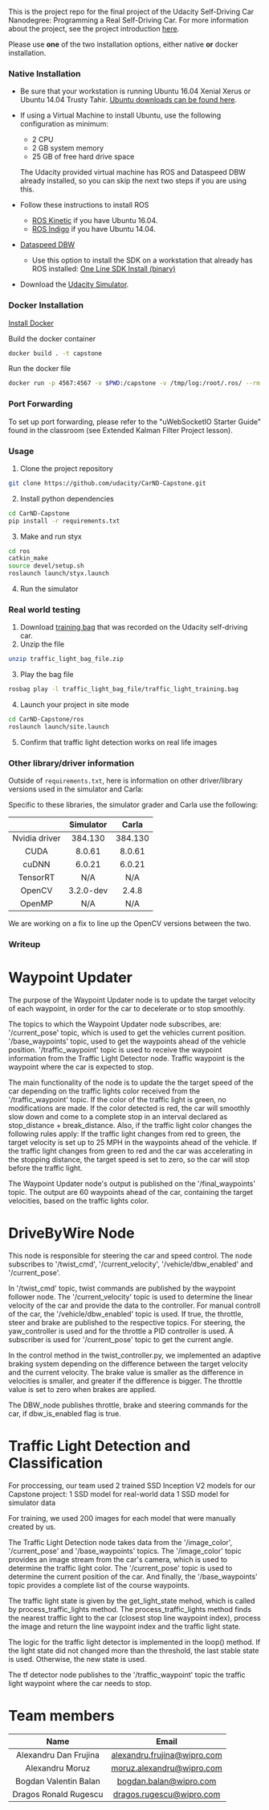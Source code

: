 This is the project repo for the final project of the Udacity Self-Driving Car Nanodegree: Programming a Real Self-Driving Car. For more information about the project, see the project introduction [here](https://classroom.udacity.com/nanodegrees/nd013/parts/6047fe34-d93c-4f50-8336-b70ef10cb4b2/modules/e1a23b06-329a-4684-a717-ad476f0d8dff/lessons/462c933d-9f24-42d3-8bdc-a08a5fc866e4/concepts/5ab4b122-83e6-436d-850f-9f4d26627fd9).

Please use **one** of the two installation options, either native **or** docker installation.

### Native Installation

* Be sure that your workstation is running Ubuntu 16.04 Xenial Xerus or Ubuntu 14.04 Trusty Tahir. [Ubuntu downloads can be found here](https://www.ubuntu.com/download/desktop).
* If using a Virtual Machine to install Ubuntu, use the following configuration as minimum:
  * 2 CPU
  * 2 GB system memory
  * 25 GB of free hard drive space

  The Udacity provided virtual machine has ROS and Dataspeed DBW already installed, so you can skip the next two steps if you are using this.

* Follow these instructions to install ROS
  * [ROS Kinetic](http://wiki.ros.org/kinetic/Installation/Ubuntu) if you have Ubuntu 16.04.
  * [ROS Indigo](http://wiki.ros.org/indigo/Installation/Ubuntu) if you have Ubuntu 14.04.
* [Dataspeed DBW](https://bitbucket.org/DataspeedInc/dbw_mkz_ros)
  * Use this option to install the SDK on a workstation that already has ROS installed: [One Line SDK Install (binary)](https://bitbucket.org/DataspeedInc/dbw_mkz_ros/src/81e63fcc335d7b64139d7482017d6a97b405e250/ROS_SETUP.md?fileviewer=file-view-default)
* Download the [Udacity Simulator](https://github.com/udacity/CarND-Capstone/releases).

### Docker Installation
[Install Docker](https://docs.docker.com/engine/installation/)

Build the docker container
```bash
docker build . -t capstone
```

Run the docker file
```bash
docker run -p 4567:4567 -v $PWD:/capstone -v /tmp/log:/root/.ros/ --rm -it capstone
```

### Port Forwarding
To set up port forwarding, please refer to the "uWebSocketIO Starter Guide" found in the classroom (see Extended Kalman Filter Project lesson).

### Usage

1. Clone the project repository
```bash
git clone https://github.com/udacity/CarND-Capstone.git
```

2. Install python dependencies
```bash
cd CarND-Capstone
pip install -r requirements.txt
```
3. Make and run styx
```bash
cd ros
catkin_make
source devel/setup.sh
roslaunch launch/styx.launch
```
4. Run the simulator

### Real world testing
1. Download [training bag](https://s3-us-west-1.amazonaws.com/udacity-selfdrivingcar/traffic_light_bag_file.zip) that was recorded on the Udacity self-driving car.
2. Unzip the file
```bash
unzip traffic_light_bag_file.zip
```
3. Play the bag file
```bash
rosbag play -l traffic_light_bag_file/traffic_light_training.bag
```
4. Launch your project in site mode
```bash
cd CarND-Capstone/ros
roslaunch launch/site.launch
```
5. Confirm that traffic light detection works on real life images

### Other library/driver information
Outside of `requirements.txt`, here is information on other driver/library versions used in the simulator and Carla:

Specific to these libraries, the simulator grader and Carla use the following:

|        | Simulator | Carla  |
| :-----------: |:-------------:| :-----:|
| Nvidia driver | 384.130 | 384.130 |
| CUDA | 8.0.61 | 8.0.61 |
| cuDNN | 6.0.21 | 6.0.21 |
| TensorRT | N/A | N/A |
| OpenCV | 3.2.0-dev | 2.4.8 |
| OpenMP | N/A | N/A |

We are working on a fix to line up the OpenCV versions between the two.



### Writeup

# Waypoint Updater

The purpose of the Waypoint Updater node is to update the target velocity of each waypoint, in order for the car to decelerate or to stop smoothly.

The topics to which the Waypoint Updater node subscribes, are:
'/current_pose' topic, which is used to get the vehicles current position.
'/base_waypoints' topic, used to get the waypoints ahead of the vehicle position.
'/traffic_waypoint' topic is used to receive the waypoint information from the Traffic Light Detector node. Traffic waypoint is the waypoint where the car is expected to stop.

The main functionality of the node is to update the the target speed of the car depending on the traffic lights color received from the '/traffic_waypoint' topic.
If the color of the traffic light is green, no modifications are made.
If the color detected is red, the car will smoothly slow down and come to a complete stop in an interval declared as stop_distance + break_distance.
Also, if the traffic light color changes the following rules apply:
If the traffic light changes from red to green, the target velocity is set up to 25 MPH in the waypoints ahead of the vehicle.
If the traffic light changes from green to red and the car was accelerating in the stopping distance, the target speed is set to zero, so the car will stop before the traffic light.

The Waypoint Updater node's output is published on the '/final_waypoints' topic.
The output are 60 waypoints ahead of the car, containing the target velocities, based on the traffic lights color.

# DriveByWire Node

This node is responsible for steering the car and speed control. The node subscribes to '/twist_cmd', '/current_velocity', '/vehicle/dbw_enabled' and '/current_pose'.

In '/twist_cmd' topic, twist commands are published by the waypoint follower node.
The '/current_velocity' topic is used to determine the linear velocity of the car and provide the data to the controller.
For manual controll of the car, the '/vehicle/dbw_enabled' topic is used. If true, the throttle, steer and brake are published to the respective topics.
For steering, the yaw_controller is used and for the throttle a PID controller is used. 
A subscriber is used for '/current_pose' topic to get the current angle.

In the control method in the twist_controller.py, we implemented an adaptive braking system depending on the difference between the target velocity and the current velocity.
The brake value is smaller as the difference in velocities is smaller, and greater if the difference is bigger. The throttle value is set to zero when brakes are applied.

The DBW_node publishes throttle, brake and steering commands for the car, if dbw_is_enabled flag is true.


# Traffic Light Detection and Classification

For proccessing, our team used 2 trained SSD Inception V2 models for our Capstone project:
	1 SSD model for real-world data
	1 SSD model for simulator data

For training, we used 200 images for each model that were manually created by us.

The Traffic Light Detection node takes data from the '/image_color', '/current_pose' and '/base_waypoints' topics.
The '/image_color' topic provides an image stream from the car's camera, which is used to determine the traffic light color.
The '/current_pose' topic is used to determine the current position of the car.
And finally, the '/base_waypoints' topic provides a complete list of the course waypoints.

The traffic light state is given by the get_light_state mehod, which is called by process_traffic_lights method.
The process_traffic_lights method finds the nearest traffic light to the car (closest stop line waypoint index), process the image and return the line waypoint index and the traffic light state.

The logic for the traffic light detector is implemented in the loop() method. 
If the light state did not changed more than the threshold, the last stable state is used. Otherwise, the new state is used.

The tf detector node publishes to the '/traffic_waypoint' topic the traffic light waypoint where the car needs to stop.


# Team members
| Name | Email  |
| :-----------: |:-------------:|
| Alexandru Dan Frujina | alexandru.frujina@wipro.com |
| Alexandru Moruz | moruz.alexandru@wipro.com |
| Bogdan Valentin Balan |  bogdan.balan@wipro.com |
| Dragos Ronald Rugescu |  dragos.rugescu@wipro.com |
